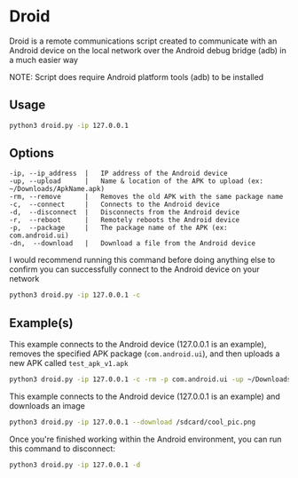 # Droid
Droid is a remote communications script created to communicate with an Android device on the local network over the Android debug bridge (adb) in a much easier way

NOTE: Script does require Android platform tools (adb) to be installed

## Usage
```bash
python3 droid.py -ip 127.0.0.1
```

## Options
```
-ip, --ip_address  |   IP address of the Android device
-up, --upload      |   Name & location of the APK to upload (ex: ~/Downloads/ApkName.apk)
-rm, --remove      |   Removes the old APK with the same package name
-c,  --connect     |   Connects to the Android device
-d,  --disconnect  |   Disconnects from the Android device
-r,  --reboot      |   Remotely reboots the Android device
-p,  --package     |   The package name of the APK (ex: com.android.ui)
-dn,  --download   |   Download a file from the Android device
```

I would recommend running this command before doing anything else to confirm you can successfully connect to the Android device on your network
```bash
python3 droid.py -ip 127.0.0.1 -c
```

## Example(s)
This example connects to the Android device (127.0.0.1 is an example), removes the specified APK package (`com.android.ui`), and then uploads a new APK called `test_apk_v1.apk`
```bash
python3 droid.py -ip 127.0.0.1 -c -rm -p com.android.ui -up ~/Downloads/test_apk_v1.apk
```

This example connects to the Android device (127.0.0.1 is an example) and downloads an image
```bash
python3 droid.py -ip 127.0.0.1 --download /sdcard/cool_pic.png
```

Once you're finished working within the Android environment, you can run this command to disconnect:
```bash
python3 droid.py -ip 127.0.0.1 -d
```